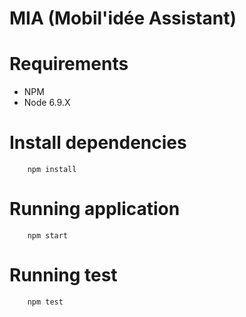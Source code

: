 MIA (Mobil'idée Assistant)
==========================


# Requirements

* NPM
* Node 6.9.X

# Install dependencies

        npm install

# Running application

        npm start

# Running test

        npm test